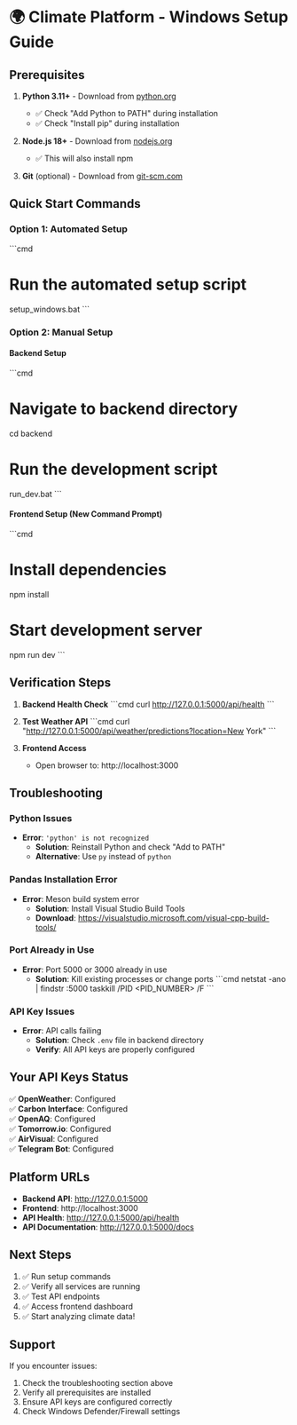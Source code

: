 # 🌍 Climate Platform - Windows Setup Guide

## Prerequisites

1. **Python 3.11+** - Download from [python.org](https://python.org)
   - ✅ Check "Add Python to PATH" during installation
   - ✅ Check "Install pip" during installation

2. **Node.js 18+** - Download from [nodejs.org](https://nodejs.org)
   - ✅ This will also install npm

3. **Git** (optional) - Download from [git-scm.com](https://git-scm.com)

## Quick Start Commands

### Option 1: Automated Setup
\`\`\`cmd
# Run the automated setup script
setup_windows.bat
\`\`\`

### Option 2: Manual Setup

#### Backend Setup
\`\`\`cmd
# Navigate to backend directory
cd backend

# Run the development script
run_dev.bat
\`\`\`

#### Frontend Setup (New Command Prompt)
\`\`\`cmd
# Install dependencies
npm install

# Start development server
npm run dev
\`\`\`

## Verification Steps

1. **Backend Health Check**
   \`\`\`cmd
   curl http://127.0.0.1:5000/api/health
   \`\`\`

2. **Test Weather API**
   \`\`\`cmd
   curl "http://127.0.0.1:5000/api/weather/predictions?location=New York"
   \`\`\`

3. **Frontend Access**
   - Open browser to: http://localhost:3000

## Troubleshooting

### Python Issues
- **Error**: `'python' is not recognized`
  - **Solution**: Reinstall Python and check "Add to PATH"
  - **Alternative**: Use `py` instead of `python`

### Pandas Installation Error
- **Error**: Meson build system error
  - **Solution**: Install Visual Studio Build Tools
  - **Download**: https://visualstudio.microsoft.com/visual-cpp-build-tools/

### Port Already in Use
- **Error**: Port 5000 or 3000 already in use
  - **Solution**: Kill existing processes or change ports
  \`\`\`cmd
  netstat -ano | findstr :5000
  taskkill /PID <PID_NUMBER> /F
  \`\`\`

### API Key Issues
- **Error**: API calls failing
  - **Solution**: Check `.env` file in backend directory
  - **Verify**: All API keys are properly configured

## Your API Keys Status

✅ **OpenWeather**: Configured  
✅ **Carbon Interface**: Configured  
✅ **OpenAQ**: Configured  
✅ **Tomorrow.io**: Configured  
✅ **AirVisual**: Configured  
✅ **Telegram Bot**: Configured  

## Platform URLs

- **Backend API**: http://127.0.0.1:5000
- **Frontend**: http://localhost:3000
- **API Health**: http://127.0.0.1:5000/api/health
- **API Documentation**: http://127.0.0.1:5000/docs

## Next Steps

1. ✅ Run setup commands
2. ✅ Verify all services are running
3. ✅ Test API endpoints
4. ✅ Access frontend dashboard
5. ✅ Start analyzing climate data!

## Support

If you encounter issues:
1. Check the troubleshooting section above
2. Verify all prerequisites are installed
3. Ensure API keys are configured correctly
4. Check Windows Defender/Firewall settings
